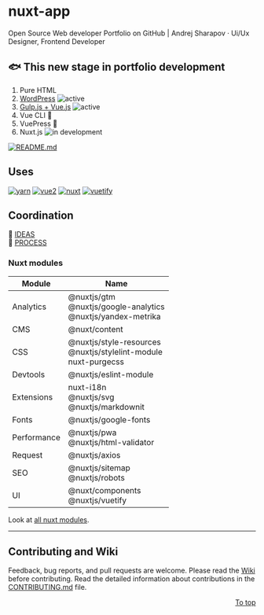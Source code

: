 # nuxt-app

Open Source Web developer Portfolio on GitHub | Andrej Sharapov · Ui/Ux Designer, Frontend Developer

## :fish: This new stage in portfolio development

1. Pure HTML
2. [WordPress][wp] ![active]
3. [Gulp.js + Vue.js][gulp] ![active]
4. Vue CLI :feet:
5. VuePress :feet:
6. Nuxt.js ![in development]

[![README.md][preview]](/README.md)

## Uses

[![yarn][yarn-image]][yarn]
[![vue2][vue-image]][vue]
[![nuxt][nuxt-image]][nuxt]
[![vuetify][vuetify-image]][vuetify]

## Coordination

:orange_book: [IDEAS][ideas]  
:blue_book: [PROCESS][projects]

### Nuxt modules

| Module      | Name                                                                     |
| ----------- | ------------------------------------------------------------------------ |
| Analytics   | @nuxtjs/gtm<br />@nuxtjs/google-analytics<br />@nuxtjs/yandex-metrika    |
| CMS         | @nuxt/content                                                            |
| CSS         | @nuxtjs/style-resources<br />@nuxtjs/stylelint-module<br />nuxt-purgecss |
| Devtools    | @nuxtjs/eslint-module                                                    |
| Extensions  | nuxt-i18n<br />@nuxtjs/svg<br />@nuxtjs/markdownit                       |
| Fonts       | @nuxtjs/google-fonts                                                     |
| Performance | @nuxtjs/pwa<br />@nuxtjs/html-validator                                  |
| Request     | @nuxtjs/axios                                                            |
| SEO         | @nuxtjs/sitemap<br />@nuxtjs/robots                                      |
| UI          | @nuxt/components<br />@nuxtjs/vuetify                                    |

Look at [all nuxt modules][modules].

---

## Contributing and Wiki

Feedback, bug reports, and pull requests are welcome. Please read the [Wiki][wiki] before contributing. Read the detailed information about contributions in the [CONTRIBUTING.md][contributing] file.

<p align="right">
  <a href="#uses">To top</a>
</p>

[preview]: https://sharapov.dev/README.png

[wp]: https://madeas.ru
[gulp]: https://andrejsharapov.github.io
[active]: https://img.shields.io/badge/active-yellow.svg
[in development]: https://img.shields.io/badge/active-in_development-40ce87.svg

[ideas]: ../../discussions/31
[projects]: ../../projects/2

[yarn]: https://yarnpkg.com/
[yarn-image]: https://img.shields.io/badge/yarn-1.22.x-2c8ebb.svg

[vue]: https://vuejs.org
[vue-image]: https://img.shields.io/badge/vue-2.6.x-41b883.svg

[nuxt]: https://nuxtjs.org/
[nuxt-image]: https://img.shields.io/badge/nuxt-2.15.x-108775.svg

[vuetify]: https://vuetifyjs.com/en/
[vuetify-image]: https://img.shields.io/badge/vuetify-2.4.x-1697f6.svg?color=1697f6

[modules]: https://modules.nuxtjs.org/
[wiki]: ../../wiki
[contributing]: https://github.com/andrejsharapov/nuxt-app/blob/master/CONTRIBUTING.md
